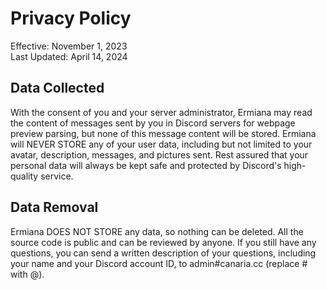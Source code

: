 # Privacy Policy
Effective: November 1, 2023  
Last Updated: April 14, 2024

## Data Collected
With the consent of you and your server administrator, Ermiana may read the content of messages sent by you in Discord servers for webpage preview parsing, but none of this message content will be stored. Ermiana will NEVER STORE any of your user data, including but not limited to your avatar, description, messages, and pictures sent. Rest assured that your personal data will always be kept safe and protected by Discord's high-quality service.

## Data Removal
Ermiana DOES NOT STORE any data, so nothing can be deleted. All the source code is public and can be reviewed by anyone. If you still have any questions, you can send a written description of your questions, including your name and your Discord account ID, to admin#canaria.cc (replace # with @).
